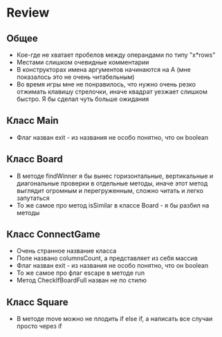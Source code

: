 # Review

## Общее
- Кое-где не хватает пробелов между операндами по типу "x*rows"
- Местами слишком очевидные комментарии
- В конструкторах имена аргументов начинаются на A (мне показалось это не очень читабельным)
- Во время игры мне не понравилось, что нужно очень резко отжимать клавишу стрелочки, иначе квадрат уезжает слишком быстро. Я бы сделал чуть больше ожидания

## Класс Main
- Флаг назван exit - из названия не особо понятно, что он boolean

## Класс Board
- В методе findWinner я бы вынес горизонтальные, вертикальные и диагональные проверки в отдельные методы, иначе этот метод выглядит огромным и перегруженным, сложно читать и легко запутаться
- То же самое про метод isSimilar в классе Board - я бы разбил на методы

## Класс ConnectGame
- Очень странное название класса
- Поле названо columnsCount, а представляет из себя массив
- Флаг назван exit - из названия не особо понятно, что он boolean
- То же самое про флаг escape в методе run
- Метод CheckIfBoardFull назван не по стилю

## Класс Square
- В методе move можно не плодить if else if, а написать все случаи просто через if